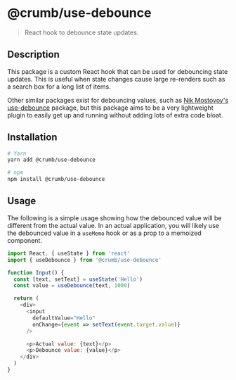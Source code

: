 # @crumb/use-debounce

> React hook to debounce state updates.

## Description

This package is a custom React hook that can be used for debouncing state updates. This is useful when state changes cause large re-renders such as a search box for a long list of items.

Other similar packages exist for debouncing values, such as [Nik Mostovoy's use-debounce][use-debounce] package, but this package aims to be a very lightweight plugin to easily get up and running without adding lots of extra code bloat.

## Installation

```sh
# Yarn
yarn add @crumb/use-debounce

# npm
npm install @crumb/use-debounce
```

## Usage

The following is a simple usage showing how the debounced value will be different from the actual value. In an actual application, you will likely use the debounced value in a `useMemo` hook or as a prop to a memoized component.

```js
import React, { useState } from 'react'
import { useDebounce } from '@crumb/use-debounce'

function Input() {
  const [text, setText] = useState('Hello')
  const value = useDebounce(text, 1000)

  return (
    <div>
      <input
        defaultValue="Hello"
        onChange={event => setText(event.target.value)}
      />

      <p>Actual value: {text}</p>
      <p>Debounce value: {value}</p>
    </div>
  )
}
```

[use-debounce]: https://github.com/xnimorz/use-debounce
